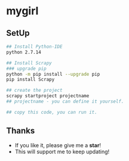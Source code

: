 # mygirl

## SetUp
```bash
## Install Python-IDE
python 2.7.14

## Install Scrapy
### upgrade pip
python -m pip install --upgrade pip
pip install Scrapy

## create the project
scrapy startproject projectname
## projectname - you can define it yourself.

## copy this code, you can run it.  
```

## Thanks
- If you like it, please give me a **star**!
- This will support me to keep updating!